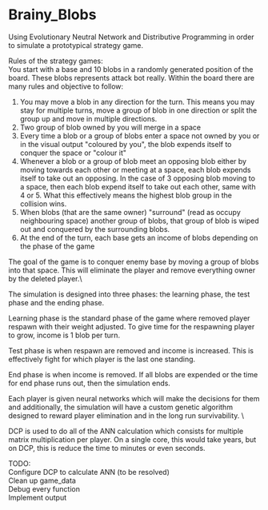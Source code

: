 # Brainy_Blobs
Using Evolutionary Neutral Network and Distributive Programming in order to simulate a prototypical strategy game.

Rules of the strategy games: \
You start with a base and 10 blobs in a randomly generated position of the board. These blobs represents attack bot really. Within the board there are many rules and objective to follow:
1) You may move a blob in any direction for the turn. This means you may stay for multiple turns, move a group of blob in one direction or split the group up and move in multiple directions.
2) Two group of blob owned by you will merge in a space
3) Every time a blob or a group of blobs enter a space not owned by you or in the visual output "coloured by you", the blob expends itself to conquer the space or "colour it"
4) Whenever a blob or a group of blob meet an opposing blob either by moving towards each other or meeting at a space, each blob expends itself to take out an opposing. In the case of 3 opposing blob moving to a space, then each blob expend itself to take out each other, same with 4 or 5. What this effectively means the highest blob group in the collision wins.
5) When blobs (that are the same owner) "surround" (read as occupy neighbouring space) another group of blobs, that group of blob is wiped out and conquered by the surrounding blobs.
6) At the end of the turn, each base gets an income of blobs depending on the phase of the game

The goal of the game is to conquer enemy base by moving a group of blobs into that space. This will eliminate the player and remove everything owner by the deleted player.\

The simulation is designed into three phases: the learning phase, the test phase and the ending phase.

Learning phase is the standard phase of the game where removed player respawn with their weight adjusted. To give time for the respawning player to grow, income is 1 blob per turn.

Test phase is when respawn are removed and income is increased. This is effectively fight for which player is the last one standing.

End phase is when income is removed. If all blobs are expended or the time for end phase runs out, then the simulation ends.

Each player is given neural networks which will make the decisions for them and additionally, the simulation will have a custom genetic algorithm designed to reward player elimination and in the long run survivability. \

DCP is used to do all of the ANN calculation which consists for multiple matrix multiplication per player. On a single core, this would take years, but on DCP, this is reduce the time to minutes or even seconds.

TODO: \
Configure DCP to calculate ANN (to be resolved) \
Clean up game_data \
Debug every function \
Implement output
